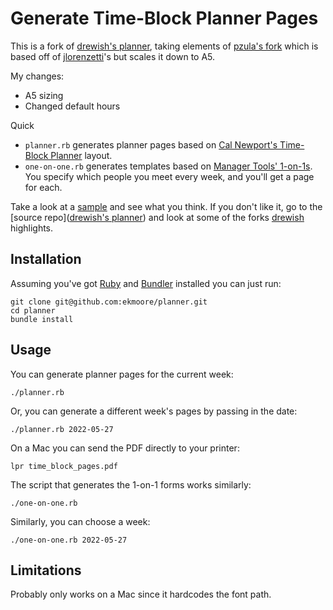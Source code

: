 # Generate Time-Block Planner Pages

This is a fork of [drewish's planner](https://github.com/drewish/planner), taking elements of [pzula's fork](https://github.com/pzula/planner) which is based off of [jlorenzetti](https://github.com/jlorenzetti/planner)'s but scales it down to A5.

My changes:
- A5 sizing
- Changed default hours

Quick
- `planner.rb` generates planner pages based on [Cal Newport's Time-Block Planner](https://www.timeblockplanner.com) layout.
- `one-on-one.rb` generates templates based on [Manager Tools' 1-on-1s](https://www.manager-tools.com/map-universe/one-ones). You specify which people you meet every week, and you'll get a page for each.

Take a look at a [sample](sample.pdf) and see what you think. If you don't like it, go to the [source repo]([drewish's planner](https://github.com/drewish/planner)) and look at some of the forks [drewish](https://github.com/drewish/) highlights.


## Installation

Assuming you've got [Ruby](http://www.ruby-lang.org/en/) and [Bundler](https://bundler.io)
installed you can just run:
```
git clone git@github.com:ekmoore/planner.git
cd planner
bundle install
```

## Usage

You can generate planner pages for the current week:
```
./planner.rb
```

Or, you can generate a different week's pages by passing in the date:
```
./planner.rb 2022-05-27
```

On a Mac you can send the PDF directly to your printer:
```
lpr time_block_pages.pdf
```

The script that generates the 1-on-1 forms works similarly:
```
./one-on-one.rb
```

Similarly, you can choose a week:
```
./one-on-one.rb 2022-05-27
```

## Limitations

Probably only works on a Mac since it hardcodes the font path.

